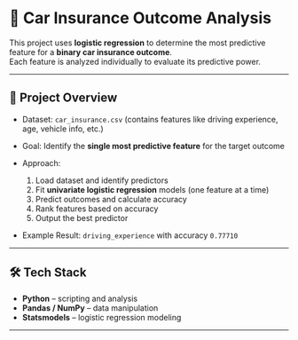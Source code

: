 # 🚗 Car Insurance Outcome Analysis

This project uses **logistic regression** to determine the most predictive feature for a **binary car insurance outcome**.  
Each feature is analyzed individually to evaluate its predictive power.

---

## 📌 Project Overview

- Dataset: `car_insurance.csv` (contains features like driving experience, age, vehicle info, etc.)
- Goal: Identify the **single most predictive feature** for the target outcome
- Approach:
  1. Load dataset and identify predictors
  2. Fit **univariate logistic regression** models (one feature at a time)
  3. Predict outcomes and calculate accuracy
  4. Rank features based on accuracy
  5. Output the best predictor

- Example Result: `driving_experience` with accuracy `0.77710`

---

## 🛠️ Tech Stack

- **Python** – scripting and analysis  
- **Pandas / NumPy** – data manipulation  
- **Statsmodels** – logistic regression modeling  

---
